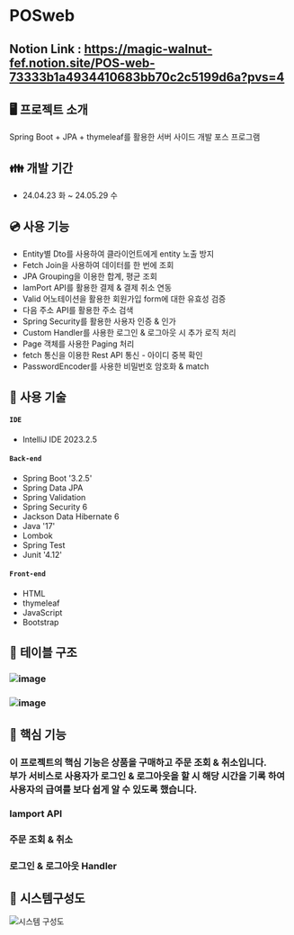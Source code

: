# POSweb
## Notion Link : https://magic-walnut-fef.notion.site/POS-web-73333b1a4934410683bb70c2c5199d6a?pvs=4

## 🖥️ 프로젝트 소개
Spring Boot + JPA + thymeleaf를 활용한 서버 사이드 개발 포스 프로그램

## 👪 개발 기간
* 24.04.23 화 ~ 24.05.29 수

## 💿 사용 기능
- Entity별 Dto를 사용하여 클라이언트에게 entity 노출 방지
- Fetch Join을 사용하여 데이터를 한 번에 조회
- JPA Grouping을 이용한 합계, 평균 조회
- IamPort API를 활용한 결제 & 결제 취소 연동
- Valid 어노테이션을 활용한 회원가입 form에 대한 유효성 검증
- 다음 주소 API를 활용한 주소 검색
- Spring Security를 활용한 사용자 인증 & 인가
- Custom Handler를 사용한 로그인 & 로그아웃 시 추가 로직 처리
- Page 객체를 사용한 Paging 처리
- fetch 통신을 이용한 Rest API 통신 - 아이디 중복 확인
- PasswordEncoder를 사용한 비밀번호 암호화 & match

## 💾 사용 기술
#### `IDE`
- IntelliJ IDE 2023.2.5
#### `Back-end`
- Spring Boot '3.2.5'
- Spring Data JPA
- Spring Validation
- Spring Security 6
- Jackson Data Hibernate 6
- Java '17'
- Lombok
- Spring Test
- Junit '4.12'
#### `Front-end`
- HTML
- thymeleaf
- JavaScript
- Bootstrap

## 📑 테이블 구조
### ![image](https://github.com/JIGeons/POSweb/assets/118729956/90309626-6c8a-4a1c-be78-0b040656b529)
### ![image](https://github.com/JIGeons/POSweb/assets/118729956/41bc25a2-771f-40e0-bc42-fec05feba85f)

## 💙 핵심 기능
### 이 프로젝트의 핵심 기능은 상품을 구매하고 주문 조회 & 취소입니다.<br>부가 서비스로 사용자가 로그인 & 로그아웃을 할 시 해당 시간을 기록 하여 사용자의 급여를 보다 쉽게 알 수 있도록 했습니다.</br>

### Iamport API


### 주문 조회 & 취소


### 로그인 & 로그아웃 Handler


## 🤎 시스템구성도
![시스템 구성도](https://github.com/JIGeons/POSweb/assets/118729956/1103b8f4-0aba-442a-98b7-d6af79c0cb9e)

